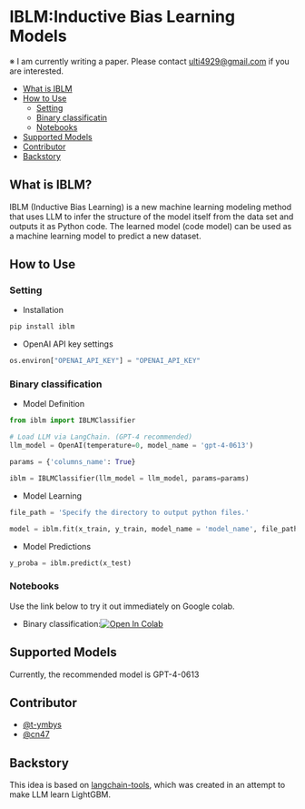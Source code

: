 # IBLM:Inductive Bias Learning Models
※ I am currently writing a paper. Please contact ulti4929@gmail.com if you are interested.

- [What is IBLM](#what-is-iblm)
- [How to Use](#how-to-use)
    - [Setting](#setting)
    - [Binary classificatin](#binary-classification)
    - [Notebooks](#notebooks)
- [Supported Models](#supported-models)
- [Contributor](#contributor)
- [Backstory](#backstory)



## What is IBLM?
IBLM (Inductive Bias Learning) is a new machine learning modeling method that uses LLM to infer the structure of the model itself from the data set and outputs it as Python code. The learned model (code model) can be used as a machine learning model to predict a new dataset.


## How to Use

### Setting

* Installation
```python
pip install iblm
```
* OpenAI API key settings
```python
os.environ["OPENAI_API_KEY"] = "OPENAI_API_KEY"
```

### Binary classification

* Model Definition
```python
from iblm import IBLMClassifier

# Load LLM via LangChain. (GPT-4 recommended)
llm_model = OpenAI(temperature=0, model_name = 'gpt-4-0613')

params = {'columns_name': True}

iblm = IBLMClassifier(llm_model = llm_model, params=params)
```

* Model Learning
```python
file_path = 'Specify the directory to output python files.'

model = iblm.fit(x_train, y_train, model_name = 'model_name', file_path=file_path)
```

* Model Predictions
```python
y_proba = iblm.predict(x_test)
```

### Notebooks
Use the link below to try it out immediately on Google colab.
- Binary classification:[![Open In Colab](https://colab.research.google.com/assets/colab-badge.svg)](https://colab.research.google.com/github/fuyu-quant/IBLM/blob/main/examples/iblmodel/iblmodel_titanic.ipynb)


## Supported Models
Currently, the recommended model is GPT-4-0613


## Contributor
- [@t-ymbys](https://github.com/t-ymbys)
- [@cn47](https://github.com/cn47)


## Backstory
This idea is based on [langchain-tools](https://github.com/fuyu-quant/langchain-tools), which was created in an attempt to make LLM learn LightGBM.